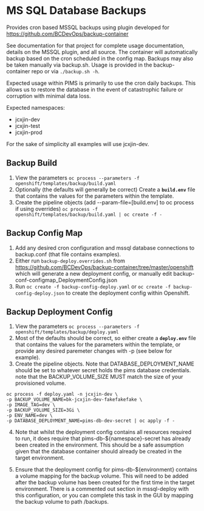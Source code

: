 # MS SQL Database Backups

Provides cron based MSSQL backups using plugin developed for https://github.com/BCDevOps/backup-container

See documentation for that project for complete usage documentation, details on the MSSQL plugin, and all source. The container will automatically backup based on the cron scheduled in the config map. Backups may also be taken manually via backup.sh. Usage is provided in the backup-container repo or via `./backup.sh -h`.

Expected usage within PIMS is primarily to use the cron daily backups. This allows us to restore the database in the event of catastrophic failure or corruption with minimal data loss.

Expected namespaces:

- jcxjin-dev
- jcxjin-test
- jcxjin-prod

For the sake of simplicity all examples will use jcxjin-dev.

## Backup Build

1. View the parameters `oc process --parameters -f openshift/templates/backup/build.yaml`
2. Optionally (the defaults will generally be correct) Create a **`build.env`** file that contains the values for the parameters within the template.
3. Create the pipeline objects (add --param-file=[build.env] to oc process if using overrides) `oc process -f openshift/templates/backup/build.yaml | oc create -f -`

## Backup Config Map

1. Add any desired cron configuration and mssql database connections to backup.conf (that file contains examples).
2. Either run `backup-deploy.overrides.sh` from https://github.com/BCDevOps/backup-container/tree/master/openshift which will generate a new deployment config, or manually edit backup-conf-configmap_DeploymentConfig.json
3. Run `oc create -f backup-config-deploy.yaml` or `oc create -f backup-config-deploy.json` to create the deployment config within Openshift.

## Backup Deployment Config

1. View the parameters `oc process --parameters -f openshift/templates/backup/deploy.yaml`
2. Most of the defaults should be correct, so either create a **`deploy.env`** file that contains the values for the parameters within the template, or provide any desired paremeter changes with -p (see below for example).
3. Create the pipeline objects. Note that DATABASE_DEPLOYMENT_NAME should be set to whatever secret holds the pims database credentials. note that the BACKUP_VOLUME_SIZE MUST match the size of your provisioned volume.

```
oc process -f deploy.yaml -n jcxjin-dev \
-p BACKUP_VOLUME_NAME=bk-jcxjin-dev-fakefakefake \
-p IMAGE_TAG=dev \
-p BACKUP_VOLUME_SIZE=3Gi \
-p ENV_NAME=dev \
-p DATABASE_DEPLOYMENT_NAME=pims-db-dev-secret | oc apply -f -
```

4. Note that whilst the deployment config contains all resources required to run, it does require that pims-db-\${namespace}-secret has already been created in the environment. This should be a safe assumption given that the database container should already be created in the target environment.

5. Ensure that the deployment config for pims-db-\${environment} contains a volume mapping for the backup volume. This will need to be added after the backup volume has been created for the first time in the target environment. There is a commented out section in mssql-deploy with this configuration, or you can complete this task in the GUI by mapping the backup volume to path /backups.
